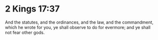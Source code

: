 # 2 Kings 17:37

And the statutes, and the ordinances, and the law, and the commandment, which he wrote for you, ye shall observe to do for evermore; and ye shall not fear other gods.